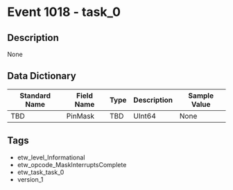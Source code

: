 # Event 1018 - task_0

## Description
None

## Data Dictionary
|Standard Name|Field Name|Type|Description|Sample Value|
|---|---|---|---|---|
|TBD|PinMask|TBD|UInt64|None|None|

## Tags
* etw_level_Informational
* etw_opcode_MaskInterruptsComplete
* etw_task_task_0
* version_1